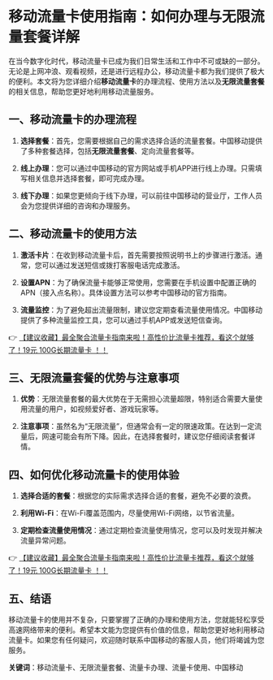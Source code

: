 # 移动流量卡使用指南：如何办理与无限流量套餐详解

在当今数字化时代，移动流量卡已成为我们日常生活和工作中不可或缺的一部分。无论是上网冲浪、观看视频，还是进行远程办公，移动流量卡都为我们提供了极大的便利。本文将为您详细介绍**移动流量卡**的办理流程、使用方法以及**无限流量套餐**的相关信息，帮助您更好地利用移动流量服务。

## 一、移动流量卡的办理流程

1. **选择套餐**：首先，您需要根据自己的需求选择合适的流量套餐。中国移动提供了多种套餐选择，包括**无限流量套餐**、定向流量套餐等。

2. **线上办理**：您可以通过中国移动的官方网站或手机APP进行线上办理。只需填写相关信息并选择套餐，即可完成办理。

3. **线下办理**：如果您更倾向于线下办理，可以前往中国移动的营业厅，工作人员会为您提供详细的咨询和办理服务。

## 二、移动流量卡的使用方法

1. **激活卡片**：在收到移动流量卡后，首先需要按照说明书上的步骤进行激活。通常，您可以通过发送短信或拨打客服电话完成激活。

2. **设置APN**：为了确保流量卡能够正常使用，您需要在手机设置中配置正确的APN（接入点名称）。具体设置方法可以参考中国移动的官方指南。

3. **流量监控**：为了避免超出流量限制，建议您定期查看流量使用情况。中国移动提供了多种流量监控工具，您可以通过手机APP或发送短信查询。

👉 [【建议收藏】最全聚合流量卡指南来啦！高性价比流量卡推荐，看这个就够了！19元 100G长期流量卡 ！！](https://bit.ly/Liuliangka)

## 三、无限流量套餐的优势与注意事项

1. **优势**：无限流量套餐的最大优势在于无需担心流量超限，特别适合需要大量使用流量的用户，如视频爱好者、游戏玩家等。

2. **注意事项**：虽然名为“无限流量”，但通常会有一定的限速政策。在达到一定流量后，网速可能会有所下降。因此，在选择套餐时，建议您仔细阅读套餐详情。

## 四、如何优化移动流量卡的使用体验

1. **选择合适的套餐**：根据您的实际需求选择合适的套餐，避免不必要的浪费。

2. **利用Wi-Fi**：在Wi-Fi覆盖范围内，尽量使用Wi-Fi网络，以节省流量。

3. **定期检查流量使用情况**：通过定期检查流量使用情况，您可以及时发现并解决流量异常问题。

👉 [【建议收藏】最全聚合流量卡指南来啦！高性价比流量卡推荐，看这个就够了！19元 100G长期流量卡 ！！](https://bit.ly/Liuliangka)

## 五、结语

移动流量卡的使用并不复杂，只要掌握了正确的办理和使用方法，您就能轻松享受高速网络带来的便利。希望本文能为您提供有价值的信息，帮助您更好地利用移动流量卡。如果您有任何疑问，欢迎随时联系中国移动的客服人员，他们将竭诚为您服务。

**关键词**：移动流量卡、无限流量套餐、流量卡办理、流量卡使用、中国移动